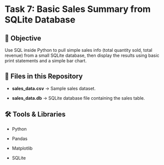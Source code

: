 # Task 7: Basic Sales Summary from SQLite Database

## 📌 Objective
Use SQL inside Python to pull simple sales info (total quantity sold, total revenue) from a small SQLite database, then display the results using basic print statements and a simple bar chart.



## 📂 Files in this Repository

- **sales_data.csv** → Sample sales dataset.
  
- **sales_data.db** → SQLite database file containing the sales table.



## 🛠 Tools & Libraries

- Python
  
- Pandas
  
- Matplotlib
  
- SQLite


